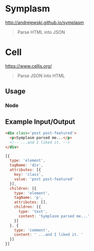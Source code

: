 # Symplasm
http://andrejewski.github.io/symplasm
> Parse HTML into JSON

# Cell
https://www.celljs.org/
> Parse JSON into HTML

## Usage

### Node

## Example Input/Output

```html
<div class='post post-featured'>
  <p>Symplasm parsed me...</p>
  <!-- ...and I liked it. -->
</div>
```

```js
[{
  type: 'element',
  tagName: 'div',
  attributes: [{
    key: 'class',
    value: 'post post-featured'
  }],
  children: [{
    type: 'element',
    tagName: 'p',
    attributes: [],
    children: [{
      type: 'text',
      content: 'Symplasm parsed me...'
    }]
  }, {
    type: 'comment',
    content: ' ...and I liked it. '
  }]
}]
```
